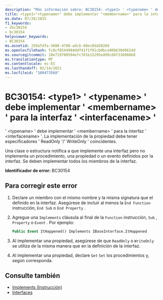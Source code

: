 ```yaml
---
description: "Más información sobre: BC30154: <type1> ' <typename> ' debe implementar ' <membername> ' para la interfaz ' <interfacename> '"
title: <type1>"<typename>" debe implementar "<membername>" para la interfaz "<interfacename>"
ms.date: 07/20/2015
f1_keywords:
- vbc30154
- bc30154
helpviewer_keywords:
- BC30154
ms.assetid: 259afdfa-3608-4760-adcb-88ec0da5020d
ms.openlocfilehash: fc0cf8544984ddf41f1f91cb0bca90b630d9614d
ms.sourcegitcommit: 10e719780594efc781b15295e499c66f316068b8
ms.translationtype: MT
ms.contentlocale: es-ES
ms.lasthandoff: 02/14/2021
ms.locfileid: "100473568"
---
```

# <a name="bc30154-type1typename-must-implement-membername-for-interface-interfacename"></a>BC30154: \<type1> ' \<typename> ' debe implementar ' \<membername> ' para la interfaz ' \<interfacename> '

' \<typename> ' debe implementar ' \<membername> ' para la interfaz ' \<interfacename> '. La implementación de la propiedad debe tener especificadores ' ReadOnly '/' WriteOnly ' coincidentes.

 Una clase o estructura notifica a que implemente una interfaz pero no implementa un procedimiento, una propiedad o un evento definidos por la interfaz. Se deben implementar todos los miembros de la interfaz.

 **Identificador de error:** BC30154

## <a name="to-correct-this-error"></a>Para corregir este error

1. Declare un miembro con el mismo nombre y la misma signatura que el definido en la interfaz. Asegúrese de incluir al menos la `End Function` instrucción, `End Sub` o `End Property` .

2. Agregue una `Implements` cláusula al final de la `Function` instrucción, `Sub` , `Property` o `Event` . Por ejemplo:

    ```vb
    Public Event ItHappened() Implements IBaseInterface.ItHappened
    ```

3. Al implementar una propiedad, asegúrese de que `ReadOnly` o `WriteOnly` se utiliza de la misma manera que en la definición de la interfaz.

4. Al implementar una propiedad, declare `Get` `Set` los procedimientos y, según corresponda.

## <a name="see-also"></a>Consulte también

- [Implements (Instrucción)](../statements/implements-statement.md)
- [Interfaces](../../programming-guide/language-features/interfaces/index.md)
